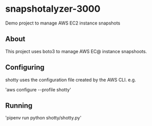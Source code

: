 # snapshotalyzer-3000

Demo project to manage AWS EC2 instance snapshots

## About

This project uses boto3 to manage AWS EC@ instance snapshoots.

## Configuring

shotty uses the configuration file created by the AWS CLI. e.g.

'aws configure --profile shotty'

## Running

'pipenv run python shotty/shotty.py'

 
